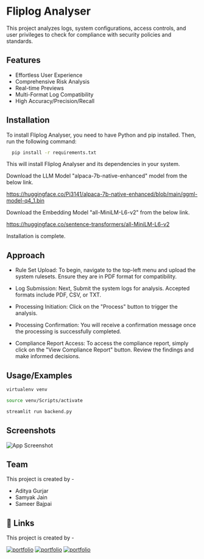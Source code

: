 
# Fliplog Analyser

This project analyzes logs, system configurations,
access controls, and user privileges to check for compliance with security policies and
standards.


## Features

- Effortless User Experience
- Comprehensive Risk Analysis
- Real-time Previews
- Multi-Format Log Compatibility
- High Accuracy/Precision/Recall



## Installation

To install Fliplog Analyser, you need to have Python and pip installed. Then, run the following command:

```bash
  pip install -r requirements.txt
````
This will install Fliplog Analyser and its dependencies in your system.

Download the LLM Model "alpaca-7b-native-enhanced" model from the below link.

https://huggingface.co/Pi3141/alpaca-7b-native-enhanced/blob/main/ggml-model-q4_1.bin
    
Download the Embedding Model "all-MiniLM-L6-v2" from the below link.

https://huggingface.co/sentence-transformers/all-MiniLM-L6-v2

Installation is complete.

## Approach 


- Rule Set Upload: To begin, navigate to the top-left menu and upload the system rulesets. Ensure they are in PDF format for compatibility.

- Log Submission: Next, Submit the system logs for analysis. Accepted formats include PDF, CSV, or TXT. 

- Processing Initiation: Click on the "Process" button to trigger the analysis. 

- Processing Confirmation: You will receive a confirmation message once the processing is successfully completed. 

- Compliance Report Access: To access the compliance report, simply click on the "View Compliance Report" button. Review the findings and make informed decisions.
## Usage/Examples

```bash 
virtualenv venv
```

```bash
source venv/Scripts/activate
```

```bash
streamlit run backend.py 
```





## Screenshots

![App Screenshot](https://via.placeholder.com/468x300?text=App+Screenshot+Here)


## Team 

This project is created by - 
- Aditya Gurjar 
- Samyak Jain 
- Sameer Bajpai
## 🔗 Links

This project is created by -  

[![portfolio](https://img.shields.io/badge/my_portfolio-000?style=for-the-badge&logo=ko-fi&logoColor=white)](https://github.com/gurjaraditya)
[![portfolio](https://img.shields.io/badge/my_portfolio-000?style=for-the-badge&logo=ko-fi&logoColor=white)](https://github.com/Sam9685)
[![portfolio](https://img.shields.io/badge/my_portfolio-000?style=for-the-badge&logo=ko-fi&logoColor=white)](https://github.com/bajpai13)

